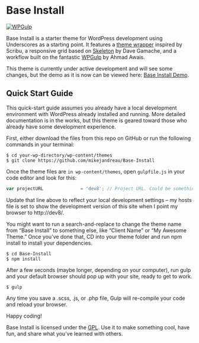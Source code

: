 Base Install
===

[![WPGulp](https://img.shields.io/badge/Built%20For%20WordPress-%E2%93%A6-lightgrey.svg?style=flat-square)](https://github.com/mikejandreau/Base-Install-Four) 

Base Install is a starter theme for WordPress development using Underscores as a starting point. It features a [theme wrapper](http://scribu.net/wordpress/theme-wrappers.html) inspired by Scribu, a responsive grid based on [Skeleton](http://getskeleton.com/) by Dave Gamache, and a workflow built on the fantastic [WPGulp](https://labs.ahmadawais.com/WPGulp/) by Ahmad Awais. 

This theme is currently under active development and will see some changes, but the demo as it is now can be viewed here: [Base Install Demo](http://losaidos.com/dev/baseinstall).



Quick Start Guide
---

This quick-start guide assumes you already have a local development environment with WordPress already installed and running. More detailed documentation is in the works, but this theme is geared toward those who already have some development experience.

First, either download the files from this repo on GitHub or run the following commands in your terminal:

```shell
$ cd your-wp-directory/wp-content/themes
$ git clone https://github.com/mikejandreau/Base-Install
```

Once the theme files are <code>in wp-content/themes</code>, open <code>gulpfile.js</code> in your code editor and look for this:

```javascript
var projectURL              = 'dev8'; // Project URL. Could be something like localhost:8888.
```

Update that line above to reflect your local development settings – my hosts file is set to show the development version of this site when I point my browser to http://dev8/.

You might want to run a search-and-replace to change the theme name from “Base Install” to something else, like “Client Name” or “My Awesome Theme.” Once you’ve done that, CD into your theme folder and run npm install to install your dependencies.

```shell
$ cd Base-Install
$ npm install
```

After a few seconds (maybe longer, depending on your computer), run gulp and your default browser should pop up with your site, ready to get to work.

```shell
$ gulp
```

Any time you save a .scss, .js, or .php file, Gulp will re-compile your code and reload your browser.

Happy coding!



Base Install is licensed under the [GPL](https://en.wikipedia.org/wiki/GNU_General_Public_License). Use it to make something cool, have fun, and share what you've learned with others.